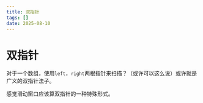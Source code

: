 ```yaml
---
title: 双指针
tags: []
date: 2025-08-10
---
```

# 双指针

对于一个数组，使用`left`，`right`两根指针来扫描？（或许可以这么说）或许就是广义的双指针法子。

感觉滑动窗口应该算双指针的一种特殊形式。

## 